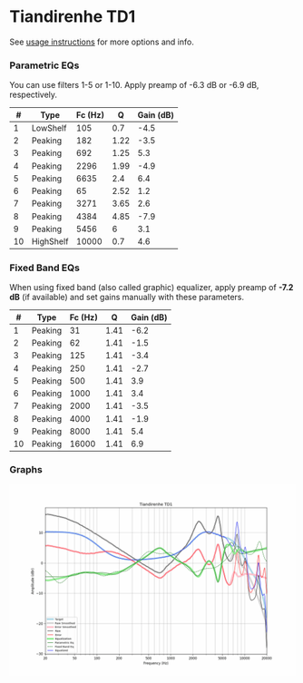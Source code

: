 # Tiandirenhe TD1
See [usage instructions](https://github.com/jaakkopasanen/AutoEq#usage) for more options and info.

### Parametric EQs
You can use filters 1-5 or 1-10. Apply preamp of -6.3 dB or -6.9 dB, respectively.

|   # | Type      |   Fc (Hz) |    Q |   Gain (dB) |
|-----|-----------|-----------|------|-------------|
|   1 | LowShelf  |       105 | 0.7  |        -4.5 |
|   2 | Peaking   |       182 | 1.22 |        -3.5 |
|   3 | Peaking   |       692 | 1.25 |         5.3 |
|   4 | Peaking   |      2296 | 1.99 |        -4.9 |
|   5 | Peaking   |      6635 | 2.4  |         6.4 |
|   6 | Peaking   |        65 | 2.52 |         1.2 |
|   7 | Peaking   |      3271 | 3.65 |         2.6 |
|   8 | Peaking   |      4384 | 4.85 |        -7.9 |
|   9 | Peaking   |      5456 | 6    |         3.1 |
|  10 | HighShelf |     10000 | 0.7  |         4.6 |

### Fixed Band EQs
When using fixed band (also called graphic) equalizer, apply preamp of **-7.2 dB** (if available) and set gains manually with these parameters.

|   # | Type    |   Fc (Hz) |    Q |   Gain (dB) |
|-----|---------|-----------|------|-------------|
|   1 | Peaking |        31 | 1.41 |        -6.2 |
|   2 | Peaking |        62 | 1.41 |        -1.5 |
|   3 | Peaking |       125 | 1.41 |        -3.4 |
|   4 | Peaking |       250 | 1.41 |        -2.7 |
|   5 | Peaking |       500 | 1.41 |         3.9 |
|   6 | Peaking |      1000 | 1.41 |         3.4 |
|   7 | Peaking |      2000 | 1.41 |        -3.5 |
|   8 | Peaking |      4000 | 1.41 |        -1.9 |
|   9 | Peaking |      8000 | 1.41 |         5.4 |
|  10 | Peaking |     16000 | 1.41 |         6.9 |

### Graphs
![](./Tiandirenhe%20TD1.png)
